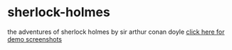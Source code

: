 # sherlock-holmes
the adventures of sherlock holmes by sir arthur conan doyle
[click here for demo screenshots](https://github.com/nathan-au/sherlock-holmes/tree/d2b5c750a07c5c9deb227b15a3d281f90a6bded1/DEMO%20SCREENSHOTS)
